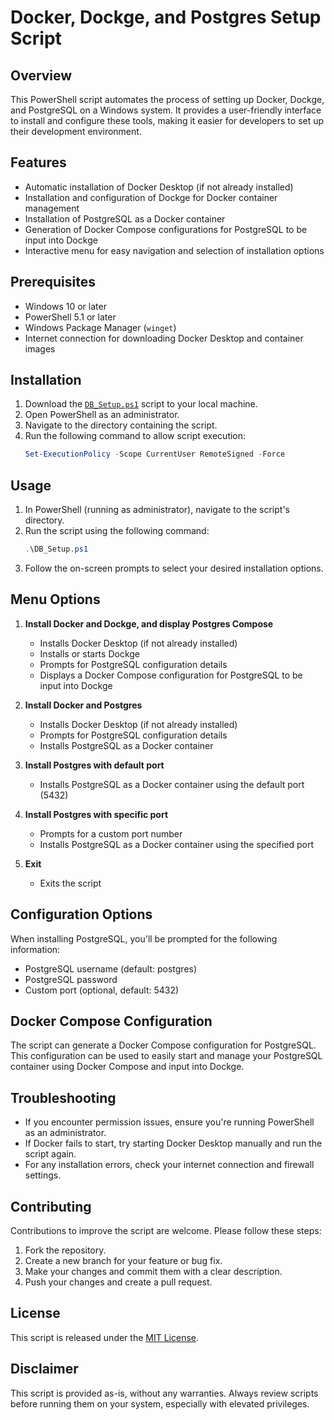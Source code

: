 # Docker, Dockge, and Postgres Setup Script

## Overview

This PowerShell script automates the process of setting up Docker, Dockge, and PostgreSQL on a Windows system. It provides a user-friendly interface to install and configure these tools, making it easier for developers to set up their development environment.

## Features

- Automatic installation of Docker Desktop (if not already installed)
- Installation and configuration of Dockge for Docker container management
- Installation of PostgreSQL as a Docker container
- Generation of Docker Compose configurations for PostgreSQL to be input into Dockge
- Interactive menu for easy navigation and selection of installation options

## Prerequisites

- Windows 10 or later
- PowerShell 5.1 or later
- Windows Package Manager (`winget`)
- Internet connection for downloading Docker Desktop and container images

## Installation

1. Download the [`DB_Setup.ps1`](command:_github.copilot.openSymbolFromReferences?%5B%22DB_Setup.ps1%22%2C%5B%7B%22uri%22%3A%7B%22%24mid%22%3A1%2C%22fsPath%22%3A%22c%3A%5C%5CUsers%5C%5CJared%5C%5CDocuments%5C%5CGithub%5C%5CPersonals-Projects%5C%5CJs_tampermonkey%5C%5CPowerShell%20Scripts%5C%5Creadme.md%22%2C%22_sep%22%3A1%2C%22external%22%3A%22file%3A%2F%2F%2Fc%253A%2FUsers%2FJared%2FDocuments%2FGithub%2FPersonals-Projects%2FJs_tampermonkey%2FPowerShell%2520Scripts%2Freadme.md%22%2C%22path%22%3A%22%2FC%3A%2FUsers%2FJared%2FDocuments%2FGithub%2FPersonals-Projects%2FJs_tampermonkey%2FPowerShell%20Scripts%2Freadme.md%22%2C%22scheme%22%3A%22file%22%7D%2C%22pos%22%3A%7B%22line%22%3A22%2C%22character%22%3A17%7D%7D%5D%5D "Go to definition") script to your local machine.
2. Open PowerShell as an administrator.
3. Navigate to the directory containing the script.
4. Run the following command to allow script execution:
   ```powershell
   Set-ExecutionPolicy -Scope CurrentUser RemoteSigned -Force
   ```

## Usage

1. In PowerShell (running as administrator), navigate to the script's directory.
2. Run the script using the following command:
   ```powershell
   .\DB_Setup.ps1
   ```
3. Follow the on-screen prompts to select your desired installation options.

## Menu Options

1. **Install Docker and Dockge, and display Postgres Compose**
   - Installs Docker Desktop (if not already installed)
   - Installs or starts Dockge
   - Prompts for PostgreSQL configuration details
   - Displays a Docker Compose configuration for PostgreSQL to be input into Dockge

2. **Install Docker and Postgres**
   - Installs Docker Desktop (if not already installed)
   - Prompts for PostgreSQL configuration details
   - Installs PostgreSQL as a Docker container

3. **Install Postgres with default port**
   - Installs PostgreSQL as a Docker container using the default port (5432)

4. **Install Postgres with specific port**
   - Prompts for a custom port number
   - Installs PostgreSQL as a Docker container using the specified port

5. **Exit**
   - Exits the script

## Configuration Options

When installing PostgreSQL, you'll be prompted for the following information:

- PostgreSQL username (default: postgres)
- PostgreSQL password
- Custom port (optional, default: 5432)

## Docker Compose Configuration

The script can generate a Docker Compose configuration for PostgreSQL. This configuration can be used to easily start and manage your PostgreSQL container using Docker Compose and input into Dockge.

## Troubleshooting

- If you encounter permission issues, ensure you're running PowerShell as an administrator.
- If Docker fails to start, try starting Docker Desktop manually and run the script again.
- For any installation errors, check your internet connection and firewall settings.

## Contributing

Contributions to improve the script are welcome. Please follow these steps:

1. Fork the repository.
2. Create a new branch for your feature or bug fix.
3. Make your changes and commit them with a clear description.
4. Push your changes and create a pull request.

## License

This script is released under the [MIT License](https://choosealicense.com/licenses/mit/).

## Disclaimer

This script is provided as-is, without any warranties. Always review scripts before running them on your system, especially with elevated privileges.

